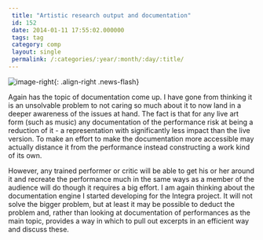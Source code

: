 ```yaml
---
 title: "Artistic research output and documentation"
 id: 152
 date: 2014-01-11 17:55:02.000000
 tags: tag
 category: comp
 layout: single
 permalink: /:categories/:year/:month/:day/:title/
---
```

![image-right](/assets/images/){: .align-right .news-flash}

Again has the topic of documentation come up. I have gone from thinking it is an unsolvable problem to not caring so much about it to now land in a deeper awareness of the issues at hand. The fact is that for any live art form (such as music) any documentation of the performance risk at being a reduction of it - a representation with significantly less impact than the live version. To make an effort to make the documentation more accessible may actually distance it from the performance instead constructing a work kind of its own.

However, any trained performer or critic will be able to get his or her around it and recreate the performance much in the same ways as a member of the audience will do though it requires a big effort. I am again thinking about the documentation engine I started developing for the Integra project. It will not solve the bigger problem, but at least it may be possible to deduct the problem and, rather than looking at documentation of performances as the main topic, provides a way in which to pull out excerpts in an efficient way and discuss these.


